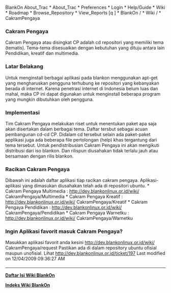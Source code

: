    BlankOn
 About_Trac
    * About_Trac
    * Preferences
    * Login
    * Help/Guide
    * Wiki
    * Roadmap
    * Browse_Repository
    * View_Reports
[q                 ]
    * BlankOn  /
    * Wiki  /
    * CakramPengaya
### Cakram Pengaya
Cakram Pengaya atau disingkat CP adalah cd repositori yang memiliki tema
(tematis). Tema-tema disesuaikan dengan kebutuhan yang dituju antara lain
Pendidikan, kreatif dan multimedia.
### Latar Belakang
Untuk menginstall berbagai aplikasi pada blankon menggunakan apt-get yang
mengharuskan pengguna terhubung ke repositori yang kebanyakan berada di
internet. Karena penetrasi internet di Indonesia belum luas dan mahal, maka CP
ini dapat digunakan untuk menginstall beberapa program yang mungkin dibutuhkan
oleh pengguna.
### Implementasi
Tim Cakram Pengaya melakukan riset untuk menentukan paket apa saja akan
disertakan dalam berbagai tema. Daftar tersbut sebagai acuan pembangunan cd-cd
CP. Didalam cd tersebut selain ada paket-paket applikasi juga ada beberapa file
pertolongan (help) khas tergantung dari tema tersebut.
Untuk pendistribusian Cakram Pengaya ini akan mengikuti distribusi dari iso
blankon. Dan rilispun diusahakan tidak terlalu jauh atau bersamaan dengan rilis
blankon.
### Racikan Cakram Pengaya
Dibawah ini adalah daftar aplikasi tiap racikan cakram pengaya. Aplikasi-
aplikasi yang dimasukan diusahakan telah ada di repositori ubuntu.
    * Cakram Pengaya Multimedia : ​http://dev.blankonlinux.or.id/wiki/
      CakramPengaya/Multimedia
    * Cakram Pengaya Kreatif : ​http://dev.blankonlinux.or.id/wiki/
      CakramPengaya/Kreatif
    * Cakram Pengaya Pendidikan : ​http://dev.blankonlinux.or.id/wiki/
      CakramPengaya/Pendidikan
    * Cakram Pengaya Warnetku : ​http://dev.blankonlinux.or.id/wiki/
      CakramPengaya/Warnetku
### Ingin Aplikasi favorit masuk Cakram Pengaya?
Masukkan aplikasi favorit anda kesini ​http://dev.blankonlinux.or.id/wiki/
CakramPengaya/request Pastikan ada di dalam repository ubuntu ofisial maupun
unofisial.
Lihat ​http://dev.blankonlinux.or.id/ticket/197
Last modified on 12/04/2009 09:36:27 AM
#### 
    
 
 
 
 
 
---
[**Daftar Isi Wiki BlankOn**](/DaftarIsi/README.md)
 
[**Indeks Wiki BlankOn**](/Indeks.md)
